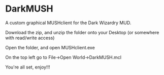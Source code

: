 # DarkMUSH
A custom graphical MUSHclient for the Dark Wizardry MUD.


Download the zip, and unzip the folder onto your Desktop (or somewhere with read/write access)

Open the folder, and open MUSHclient.exe

On the top left go to File->Open World->DarkMUSH.mcl

You're all set, enjoy!!!
